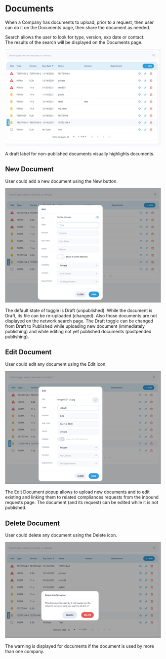 # Documents

When a Company has documents to upload, prior to a request, then user can do it on the Documents page, then share the document as needed.

Search allows the user to look for type, version, exp date or contact.  
The results of the search will be displayed on the Documents page.

![Documents](/images/documents1.jpg)

A draft label for non-published documents visually highlights documents.

## New Document

User could add a new document using the New button.

![New Document](/images/documents2.jpg)

The default state of toggle is Draft (unpublished). 
While the document is Draft, its file can be re-uploaded (changed). Also those documents are not displayed on the network search page. The Draft toggle can be changed from Draft to Published while uploading new document (immediately publishing) and while editing not yet published documents (postpended publishing).

## Edit Document

User could edit any document using the Edit icon.

![Edit Document](/images/documents3.jpg)

The Edit Document popup allows to upload new documents and to edit existing and linking them to related compliances requests from the inbound requests page. 
The document (and its request) can be edited while it is not published.

## Delete Document

User could delete any document using the Delete icon.

![Delete Document](/images/documents4.jpg)

The warning is displayed for documents if the document is used by more than one company. 
